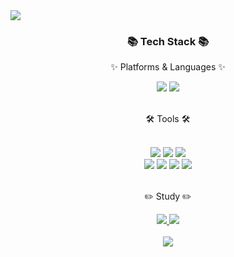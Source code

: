 <img src="https://capsule-render.vercel.app/api?type=slice&color=auto&height=150&section=header&text=Hello,%20I'm%20Sujeong&fontSize=60" />

<div align=center>
	<h3>📚 Tech Stack 📚</h3>
	<p>✨ Platforms & Languages ✨</p>
</div>
<div align="center">
	<img src="https://img.shields.io/badge/Kotlin-6528F7?style=flat&logo=Kotlin&logoColor=white" />
	<img src="https://img.shields.io/badge/JavaScript-F7DF1E?style=flat&logo=JavaScript&logoColor=white" />
</div>
<br>

<div align=center>
	<p>🛠 Tools 🛠</p>
</div>
<div align=center>
	<br>
	<img src="https://img.shields.io/badge/AndroidStudio-6DB33F?style=flat&logo=AndroidStudio&logoColor=white" />
	<img src="https://img.shields.io/badge/Firebase-4479A1?style=flat&logo=Firebase&logoColor=white" />
	<img src="https://img.shields.io/badge/Visual%20Studio%20Code-007ACC?style=flat&logo=VisualStudioCode&logoColor=white" />
	<br>
	<img src="https://img.shields.io/badge/AWS-232F3E?style=flat&logo=AmazonAWS&logoColor=white" />
	<img src="https://img.shields.io/badge/Git-809CC9?style=flat&logo=Git&logoColor=white" />
	<img src="https://img.shields.io/badge/Notion-809CC9?style=flat&logo=Notion&logoColor=white" />
	<img src="https://img.shields.io/badge/GitHub-181717?style=flat&logo=GitHub&logoColor=white" />
</div>
<br>

<div align=center>
	<p>✏️ Study ✏️</p>
</div>
<div align=center>
	<a href="[https://yermi.tistory.com](https://velog.io/@chris_seed)">
		<img src="https://img.shields.io/badge/Blog-FF9800?style=flat&logo=Blogger&logoColor=white" />
	</a>
	<a href="[https://gentle-snowboard-1c6.notion.site/Yermi-5e8c65dba4df4ab09e83665cf2ee001d](https://plaid-tree-486.notion.site/Notepad-0e0f0d975c684419a9275ff3bba91cb3)">
		<img src="https://img.shields.io/badge/Notion-000000?style=flat&logo=Notion&logoColor=white" />
	</a>
	<br>
</div>
<div align=center>
	<br>
  <img src="https://github-readme-stats.vercel.app/api/top-langs/?username=park-chris&layout=compact"><br><br>
<br>
<br>
